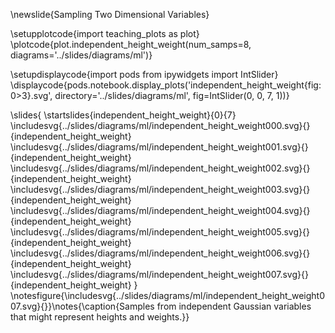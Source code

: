 \newslide{Sampling Two Dimensional Variables}

\setupplotcode{import teaching_plots as plot}
\plotcode{plot.independent_height_weight(num_samps=8, 
                               diagrams='../slides/diagrams/ml')}
							   
							
\setupdisplaycode{import pods
from ipywidgets import IntSlider}
\displaycode{pods.notebook.display_plots('independent_height_weight{fig:0>3}.svg', 
                            directory='../slides/diagrams/ml', 
							fig=IntSlider(0, 0, 7, 1))}

\slides{
\startslides{independent_height_weight}{0}{7}
\includesvg{../slides/diagrams/ml/independent_height_weight000.svg}{}{independent_height_weight}
\includesvg{../slides/diagrams/ml/independent_height_weight001.svg}{}{independent_height_weight}
\includesvg{../slides/diagrams/ml/independent_height_weight002.svg}{}{independent_height_weight}
\includesvg{../slides/diagrams/ml/independent_height_weight003.svg}{}{independent_height_weight}
\includesvg{../slides/diagrams/ml/independent_height_weight004.svg}{}{independent_height_weight}
\includesvg{../slides/diagrams/ml/independent_height_weight005.svg}{}{independent_height_weight}
\includesvg{../slides/diagrams/ml/independent_height_weight006.svg}{}{independent_height_weight}
\includesvg{../slides/diagrams/ml/independent_height_weight007.svg}{}{independent_height_weight}
}
\notesfigure{\includesvg{../slides/diagrams/ml/independent_height_weight007.svg}{}}\notes{\caption{Samples from independent Gaussian variables that might represent heights and weights.}}
